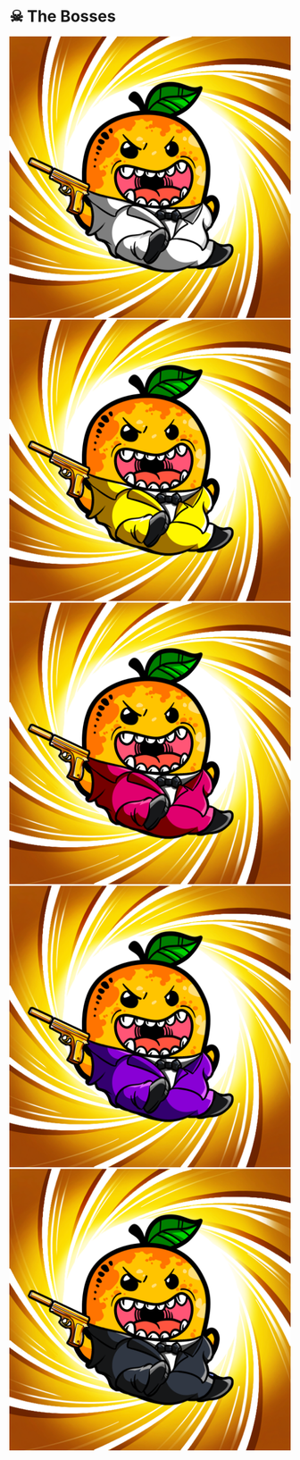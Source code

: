 # ☠ The Bosses

![](<../../../.gitbook/assets/image (7) (1) (1) (1) (1).png>)![](<../../../.gitbook/assets/image (11) (1) (1).png>)![](<../../../.gitbook/assets/image (6) (1) (1).png>)![](<../../../.gitbook/assets/image (8) (1).png>)![](<../../../.gitbook/assets/image (10) (1).png>)
